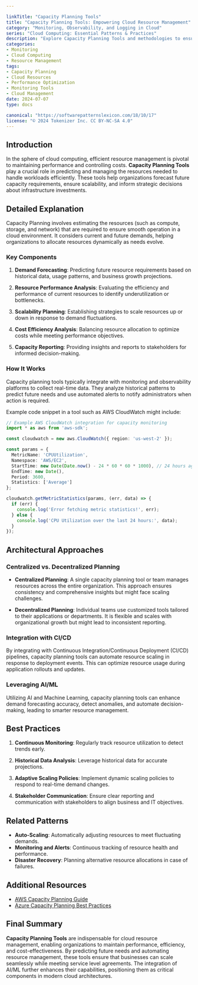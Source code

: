 ```yaml
---

linkTitle: "Capacity Planning Tools"
title: "Capacity Planning Tools: Empowering Cloud Resource Management"
category: "Monitoring, Observability, and Logging in Cloud"
series: "Cloud Computing: Essential Patterns & Practices"
description: "Explore Capacity Planning Tools and methodologies to ensure optimal resource allocation and performance in cloud environments."
categories:
- Monitoring
- Cloud Computing
- Resource Management
tags:
- Capacity Planning
- Cloud Resources
- Performance Optimization
- Monitoring Tools
- Cloud Management
date: 2024-07-07
type: docs

canonical: "https://softwarepatternslexicon.com/18/10/17"
license: "© 2024 Tokenizer Inc. CC BY-NC-SA 4.0"
---
```


## Introduction

In the sphere of cloud computing, efficient resource management is pivotal to maintaining performance and controlling costs. **Capacity Planning Tools** play a crucial role in predicting and managing the resources needed to handle workloads efficiently. These tools help organizations forecast future capacity requirements, ensure scalability, and inform strategic decisions about infrastructure investments.

## Detailed Explanation

Capacity Planning involves estimating the resources (such as compute, storage, and network) that are required to ensure smooth operation in a cloud environment. It considers current and future demands, helping organizations to allocate resources dynamically as needs evolve.

### Key Components

1. **Demand Forecasting**: Predicting future resource requirements based on historical data, usage patterns, and business growth projections.

2. **Resource Performance Analysis**: Evaluating the efficiency and performance of current resources to identify underutilization or bottlenecks.

3. **Scalability Planning**: Establishing strategies to scale resources up or down in response to demand fluctuations.

4. **Cost Efficiency Analysis**: Balancing resource allocation to optimize costs while meeting performance objectives.

5. **Capacity Reporting**: Providing insights and reports to stakeholders for informed decision-making.

### How It Works

Capacity planning tools typically integrate with monitoring and observability platforms to collect real-time data. They analyze historical patterns to predict future needs and use automated alerts to notify administrators when action is required.

Example code snippet in a tool such as AWS CloudWatch might include:

```typescript
// Example AWS CloudWatch integration for capacity monitoring
import * as aws from 'aws-sdk';

const cloudwatch = new aws.CloudWatch({ region: 'us-west-2' });

const params = {
  MetricName: 'CPUUtilization',
  Namespace: 'AWS/EC2',
  StartTime: new Date(Date.now() - 24 * 60 * 60 * 1000), // 24 hours ago
  EndTime: new Date(),
  Period: 3600,
  Statistics: ['Average']
};

cloudwatch.getMetricStatistics(params, (err, data) => {
  if (err) {
    console.log('Error fetching metric statistics!', err);
  } else {
    console.log('CPU Utilization over the last 24 hours:', data);
  }
});
```

## Architectural Approaches

### Centralized vs. Decentralized Planning

- **Centralized Planning**: A single capacity planning tool or team manages resources across the entire organization. This approach ensures consistency and comprehensive insights but might face scaling challenges.
  
- **Decentralized Planning**: Individual teams use customized tools tailored to their applications or departments. It is flexible and scales with organizational growth but might lead to inconsistent reporting.

### Integration with CI/CD

By integrating with Continuous Integration/Continuous Deployment (CI/CD) pipelines, capacity planning tools can automate resource scaling in response to deployment events. This can optimize resource usage during application rollouts and updates.

### Leveraging AI/ML

Utilizing AI and Machine Learning, capacity planning tools can enhance demand forecasting accuracy, detect anomalies, and automate decision-making, leading to smarter resource management.

## Best Practices

1. **Continuous Monitoring**: Regularly track resource utilization to detect trends early.
   
2. **Historical Data Analysis**: Leverage historical data for accurate projections.

3. **Adaptive Scaling Policies**: Implement dynamic scaling policies to respond to real-time demand changes.

4. **Stakeholder Communication**: Ensure clear reporting and communication with stakeholders to align business and IT objectives.

## Related Patterns

- **Auto-Scaling**: Automatically adjusting resources to meet fluctuating demands.
- **Monitoring and Alerts**: Continuous tracking of resource health and performance.
- **Disaster Recovery**: Planning alternative resource allocations in case of failures.

## Additional Resources

- [AWS Capacity Planning Guide](https://aws.amazon.com/architecture/capacity-planning/)
- [Azure Capacity Planning Best Practices](https://learn.microsoft.com/en-us/azure/architecture/checklist/capacity-planning)

## Final Summary

**Capacity Planning Tools** are indispensable for cloud resource management, enabling organizations to maintain performance, efficiency, and cost-effectiveness. By predicting future needs and automating resource management, these tools ensure that businesses can scale seamlessly while meeting service level agreements. The integration of AI/ML further enhances their capabilities, positioning them as critical components in modern cloud architectures.
